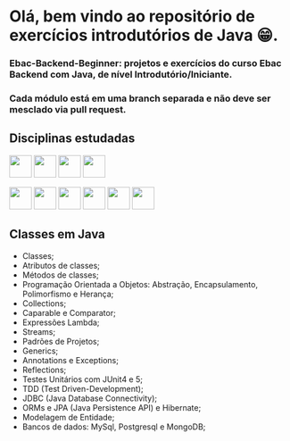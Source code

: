 # Olá, bem vindo ao repositório de exercícios introdutórios de Java :grin:.

### Ebac-Backend-Beginner: projetos e exercícios do curso Ebac Backend com Java, de nível Introdutório/Iniciante.

### Cada módulo está em uma branch separada e não deve ser mesclado via pull request.

## Disciplinas estudadas

<img loading="lazy" src="https://cdn.jsdelivr.net/gh/devicons/devicon/icons/java/java-original.svg" width="40" height="40"/>  <img src="https://cdn.jsdelivr.net/gh/devicons/devicon@latest/icons/docker/docker-original.svg" width="40" height="40" />  <img src="https://cdn.jsdelivr.net/gh/devicons/devicon@latest/icons/intellij/intellij-original.svg" width="40" height="40" />  <img src="https://cdn.jsdelivr.net/gh/devicons/devicon@latest/icons/git/git-original-wordmark.svg" width="40" height="40" />  
            <i class="devicon-github-original-wordmark"></i>
          
<img src="https://cdn.jsdelivr.net/gh/devicons/devicon@latest/icons/github/github-original-wordmark.svg" width="40" height="40" />  <img src="https://cdn.jsdelivr.net/gh/devicons/devicon@latest/icons/junit/junit-original-wordmark.svg" width="40" height="40" />  <img src="https://cdn.jsdelivr.net/gh/devicons/devicon@latest/icons/mysql/mysql-original-wordmark.svg" width="40" height="40" />  <img src="https://cdn.jsdelivr.net/gh/devicons/devicon@latest/icons/postgresql/postgresql-original-wordmark.svg" width="40" height="40" />  <img src="https://cdn.jsdelivr.net/gh/devicons/devicon@latest/icons/mongodb/mongodb-original-wordmark.svg" width="40" height="40" />   <img src="https://cdn.jsdelivr.net/gh/devicons/devicon@latest/icons/hibernate/hibernate-original-wordmark.svg" width="40" height="40" />

## Classes em Java

- Classes;
- Atributos de classes;
- Métodos de classes;
- Programação Orientada a Objetos: Abstração, Encapsulamento, Polimorfismo e Herança;
- Collections;
- Caparable e Comparator;
- Expressões Lambda;
- Streams;
- Padrões de Projetos;
- Generics;
- Annotations e Exceptions;
- Reflections;
- Testes Unitários com JUnit4 e 5;
- TDD (Test Driven-Development);
- JDBC (Java Database Connectivity);
- ORMs e JPA (Java Persistence API) e Hibernate;
- Modelagem de Entidade;
- Bancos de dados: MySql, Postgresql e MongoDB;
          
          
          
